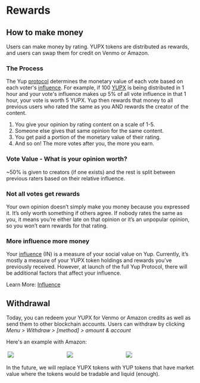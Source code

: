 # Rewards

## How to make money

Users can make money by rating. YUPX tokens are distributed as rewards, and users can swap them for credit on Venmo or Amazon.

### The Process

The Yup [protocol](/protocol.md) determines the monetary value of each vote based on each voter's [influence](/influence.md). For example, if 100 [YUPX](/token.md) is being distributed in 1 hour and your vote's influence makes up 5% of all vote influence in that 1 hour, your vote is worth 5 YUPX. Yup then rewards that money to all previous users who rated the same as you AND rewards the creator of the content.

1. You give your opinion by rating content on a scale of 1-5.
2. Someone else gives that same opinion for the same content.
3. You get paid a portion of the monetary value of their rating.
4. And so on! The more votes after you, the more you earn.

### Vote Value - What is your opinion worth?

~50% is given to creators (if one exists) and the rest is split between previous raters based on their relative influence.

### Not all votes get rewards

Your own opinion doesn’t simply make you money because you expressed it. It’s only worth something if others agree. If nobody rates the same as you, it means you’re either late on that opinion or it’s an unpopular opinion, so you won’t earn rewards for that rating.

### More influence more money

Your [influence](/influence.md) (IN) is a measure of your social value on Yup. Currently, it’s mostly a measure of your YUPX token holdings and rewards you’ve previously received. However, at launch of the full Yup Protocol, there will be additional factors that affect your influence.

Learn More: [Influence](/influence.md)

## Withdrawal

Today, you can redeem your YUPX for Venmo or Amazon credits as well as send them to other blockchain accounts. Users can withdraw by clicking _Menu > Withdraw > [method] > amount & account_

Here's an example with Amazon:

<div class="row">
  <div class="column">
  <img class="img" src="/media/menu.png">
</div>
  <div class="column">
  <img class="img" src="/media/txn.png">
</div>
  <div class="column">
  <img class="img" src="/media/txn_amazon.png">
</div>
</div>

In the future, we will replace YUPX tokens with YUP tokens that have market value where the tokens would be tradable and liquid (enough).

<style>
{
  box-sizing: border-box;
}

.column {
  float: left;
  width: 30%;
  padding: 4px;
}

.row:after {
  content: "";
  align-items:center;
  display: table;
  clear: both;
}

.img {
  box-shadow: 0px 0px 2px #a2a2a2;
}
</style>
